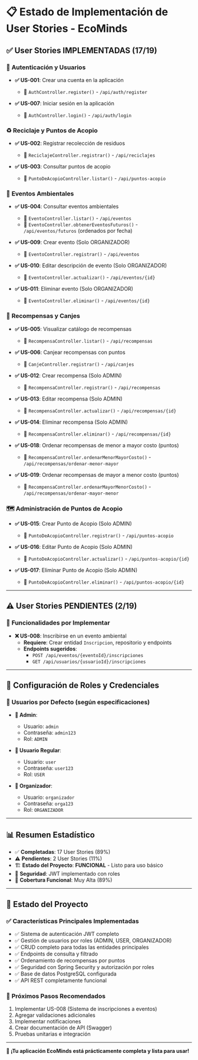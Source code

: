 # 📋 Estado de Implementación de User Stories - EcoMinds

## ✅ **User Stories IMPLEMENTADAS (17/19)**

### 🔐 **Autenticación y Usuarios**
- **✅ US-001**: Crear una cuenta en la aplicación  
  - 📍 `AuthController.register()` - `/api/auth/register`
  
- **✅ US-007**: Iniciar sesión en la aplicación  
  - 📍 `AuthController.login()` - `/api/auth/login`

### ♻️ **Reciclaje y Puntos de Acopio**
- **✅ US-002**: Registrar recolección de residuos  
  - 📍 `ReciclajeController.registrar()` - `/api/reciclajes`
  
- **✅ US-003**: Consultar puntos de acopio  
  - 📍 `PuntoDeAcopioController.listar()` - `/api/puntos-acopio`

### 🌱 **Eventos Ambientales**
- **✅ US-004**: Consultar eventos ambientales  
  - 📍 `EventoController.listar()` - `/api/eventos`
  - 📍 `EventoController.obtenerEventosFuturos()` - `/api/eventos/futuros` (ordenados por fecha)

- **✅ US-009**: Crear evento (Solo ORGANIZADOR)  
  - 📍 `EventoController.registrar()` - `/api/eventos`
  
- **✅ US-010**: Editar descripción de evento (Solo ORGANIZADOR)  
  - 📍 `EventoController.actualizar()` - `/api/eventos/{id}`
  
- **✅ US-011**: Eliminar evento (Solo ORGANIZADOR)  
  - 📍 `EventoController.eliminar()` - `/api/eventos/{id}`

### 🎁 **Recompensas y Canjes**
- **✅ US-005**: Visualizar catálogo de recompensas  
  - 📍 `RecompensaController.listar()` - `/api/recompensas`
  
- **✅ US-006**: Canjear recompensas con puntos  
  - 📍 `CanjeController.registrar()` - `/api/canjes`

- **✅ US-012**: Crear recompensa (Solo ADMIN)  
  - 📍 `RecompensaController.registrar()` - `/api/recompensas`
  
- **✅ US-013**: Editar recompensa (Solo ADMIN)  
  - 📍 `RecompensaController.actualizar()` - `/api/recompensas/{id}`
  
- **✅ US-014**: Eliminar recompensa (Solo ADMIN)  
  - 📍 `RecompensaController.eliminar()` - `/api/recompensas/{id}`

- **✅ US-018**: Ordenar recompensas de menor a mayor costo (puntos)  
  - 📍 `RecompensaController.ordenarMenorMayorCosto()` - `/api/recompensas/ordenar-menor-mayor`
  
- **✅ US-019**: Ordenar recompensas de mayor a menor costo (puntos)  
  - 📍 `RecompensaController.ordenarMayorMenorCosto()` - `/api/recompensas/ordenar-mayor-menor`

### 🗺️ **Administración de Puntos de Acopio**
- **✅ US-015**: Crear Punto de Acopio (Solo ADMIN)  
  - 📍 `PuntoDeAcopioController.registrar()` - `/api/puntos-acopio`
  
- **✅ US-016**: Editar Punto de Acopio (Solo ADMIN)  
  - 📍 `PuntoDeAcopioController.actualizar()` - `/api/puntos-acopio/{id}`
  
- **✅ US-017**: Eliminar Punto de Acopio (Solo ADMIN)  
  - 📍 `PuntoDeAcopioController.eliminar()` - `/api/puntos-acopio/{id}`

---

## ⚠️ **User Stories PENDIENTES (2/19)**

### 📝 **Funcionalidades por Implementar**
- **❌ US-008**: Inscribirse en un evento ambiental  
  - **Requiere**: Crear entidad `Inscripcion`, repositorio y endpoints
  - **Endpoints sugeridos**:
    - `POST /api/eventos/{eventoId}/inscripciones`
    - `GET /api/usuarios/{usuarioId}/inscripciones`

---

## 🔧 **Configuración de Roles y Credenciales**

### 👥 **Usuarios por Defecto (según especificaciones)**
- **👤 Admin**: 
  - Usuario: `admin`  
  - Contraseña: `admin123`
  - Rol: `ADMIN`
  
- **👤 Usuario Regular**: 
  - Usuario: `user`  
  - Contraseña: `user123`
  - Rol: `USER`
  
- **👤 Organizador**: 
  - Usuario: `organizador`  
  - Contraseña: `orga123`  
  - Rol: `ORGANIZADOR`

---

## 📊 **Resumen Estadístico**

- ✅ **Completadas**: 17 User Stories (89%)
- ⚠️ **Pendientes**: 2 User Stories (11%)
- 🏗️ **Estado del Proyecto**: **FUNCIONAL** - Listo para uso básico
- 🔐 **Seguridad**: JWT implementado con roles
- 🎯 **Cobertura Funcional**: Muy Alta (89%)

---

## 🚀 **Estado del Proyecto**

### ✅ **Características Principales Implementadas**
- ✅ Sistema de autenticación JWT completo
- ✅ Gestión de usuarios por roles (ADMIN, USER, ORGANIZADOR)
- ✅ CRUD completo para todas las entidades principales
- ✅ Endpoints de consulta y filtrado
- ✅ Ordenamiento de recompensas por puntos
- ✅ Seguridad con Spring Security y autorización por roles
- ✅ Base de datos PostgreSQL configurada
- ✅ API REST completamente funcional

### 📝 **Próximos Pasos Recomendados**
1. Implementar US-008 (Sistema de inscripciones a eventos)
2. Agregar validaciones adicionales
3. Implementar notificaciones
4. Crear documentación de API (Swagger)
5. Pruebas unitarias e integración

---

**🎉 ¡Tu aplicación EcoMinds está prácticamente completa y lista para usar!**
